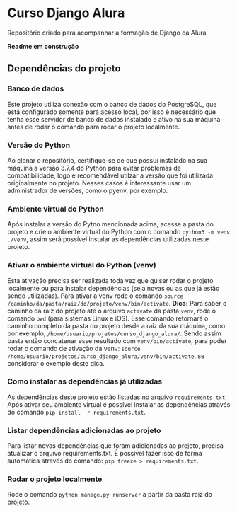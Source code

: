 # Curso Django Alura
Repositório criado para acompanhar a formação de Django da Alura

**Readme em construção**

## Dependências do projeto

### Banco de dados
Este projeto utiliza conexão com o banco de dados do PostgreSQL, que está configurado somente para acesso local, por isso é necessário que tenha esse servidor de banco de dados instalado e ativo na sua máquina antes de rodar o comando para rodar o projeto localmente.

### Versão do Python
Ao clonar o repositório, certifique-se de que possui instalado na sua máquina a versão 3.7.4 do Python para evitar problemas de compatibilidade, logo é recomendável utilzar a versão que foi  utilizada originalmente no projeto. Nesses casos é interessante usar um administrador de versões, como o pyenv, por exemplo.

### Ambiente virtual do Python
Após instalar a versão do Pytno mencionada acima, acesse a pasta do projeto e crie o ambiente virtual do Python com o comando `python3 -m venv ./venv`, assim será possível instalar as dependências utilizadas neste projeto.

### Ativar o ambiente virtual do Python (venv)
Esta ativação precisa ser realizada toda vez que quiser rodar o projeto localmente ou para instalar dependências (seja novas ou as que já estão sendo utilizadas). Para ativar a venv rode o comando `source /caminho/da/pasta/raiz/do/projeto/venv/bin/activate`.
**Dica:** Para saber o caminho da raiz do projeto até o arquivo `activate` da pasta `venv`, rode o comando `pwd` (para sistemas Linux e iOS). Esse comando retornará o caminho completo da pasta do projeto desde a raiz da sua máquina, como por exemplo, `/home/usuario/projetos/curso_django_alura/`. Sendo assim basta então concatenar esse resultado com `venv/bin/activate`, para poder rodar o comando de ativação da venv: `source /home/usuario/projetos/curso_django_alura/venv/bin/activate`, se considerar o exemplo deste dica.

### Como instalar as dependências já utilizadas
As dependências deste projeto estão listadas no arquivo `requirements.txt`. Após ativar seu ambiente virtual é possível instalar as dependências através do comando `pip install -r requirements.txt`.

### Listar dependências adicionadas ao projeto
Para listar novas dependências que foram adicionadas ao projeto, precisa atualizar o arquivo requirements.txt. É possível fazer isso de forma automática através do comando: `pip freeze > requirements.txt`.

### Rodar o projeto localmente
Rode o comando `python manage.py runserver` a partir da pasta raiz do projeto.

